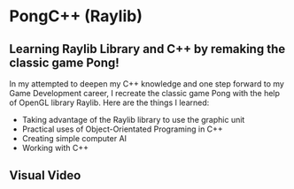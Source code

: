 # PongC++ (Raylib)

## Learning Raylib Library and C++ by remaking the classic game Pong!

In my attempted to deepen my C++ knowledge and one step forward to my Game Development career, I recreate the classic game Pong with the help of OpenGL library Raylib. Here are the things I learned: 

* Taking advantage of the Raylib library to use the graphic unit
* Practical uses of Object-Orientated Programing in C++ 
* Creating simple computer AI
* Working with C++ 

## Visual Video
